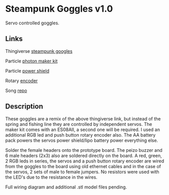 # Steampunk Goggles v1.0
Servo controlled goggles.

## Links

Thingiverse [steampunk googles](https://www.thingiverse.com/thing:1833286)

Particle [photon maker kit](https://store.particle.io/products/particle-maker-kit)

Particle [power shield](https://store.particle.io/collections/accessories/products/power-shield-with-headers)

Rotary [encoder](https://www.amazon.com/DIYhz-Rotary-Encoder-Digital-Potentiometer/dp/B07D3DF8TK)

Song [repo](https://github.com/robsoncouto/arduino-songs)

## Description

These goggles are a remix of the above thingiverse link, but instead of the spring and 
fishing line they are controlled by independent servos.
The maker kit comes with an ES08AII, a second one will be required. I used an additional
RGB led and push button rotary encoder also.
The AA battery pack powers the servos power shield/lipo battery power everything else.

Solder the female headers onto the prototype board.
The peizo buzzer and 6 male headers (2x3) also are soldered directly on the board.
A red, green, 2 RGB leds in series, the servos and a push button rotary encoder are wired
from the goggles to the board using old ethernet cables and in the case of the servos, 
2 sets of male to female jumpers. No resistors were used with the LED's due to the resistance
in the wires.

Full wiring diagram and additional .stl model files pending.